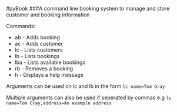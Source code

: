 #pyBook
###A command line booking system to manage and store customer and booking information

Commands:
* ab - Adds booking
* ac - Adds customer
* lc - Lists customers
* lb - Lists bookings
* lba - Lists available bookings
* rb - Removes a booking
* h  - Displays a help message

Arguments can be used on lc and lb in the form `lc name=Tom Gray`

Multiple arguments can also be used if seperated by commas 
e.g `lc name=Tom Gray,address=An example address`
